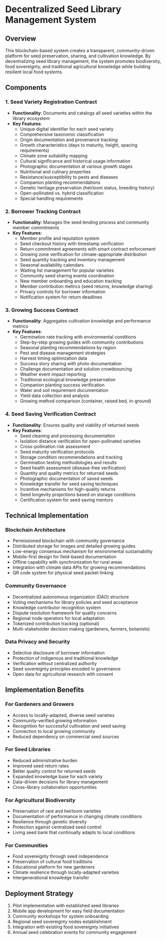 # Decentralized Seed Library Management System

## Overview
This blockchain-based system creates a transparent, community-driven platform for seed preservation, sharing, and cultivation knowledge. By decentralizing seed library management, the system promotes biodiversity, food sovereignty, and traditional agricultural knowledge while building resilient local food systems.

## Components

### 1. Seed Variety Registration Contract
- **Functionality**: Documents and catalogs all seed varieties within the library ecosystem
- **Key Features**:
    - Unique digital identifier for each seed variety
    - Comprehensive taxonomic classification
    - Origin documentation and provenance tracking
    - Growth characteristics (days to maturity, height, spacing requirements)
    - Climate zone suitability mapping
    - Cultural significance and historical usage information
    - Photographic documentation at various growth stages
    - Nutritional and culinary properties
    - Resistance/susceptibility to pests and diseases
    - Companion planting recommendations
    - Genetic heritage preservation (heirloom status, breeding history)
    - Open-pollinated vs. hybrid classification
    - Special handling requirements

### 2. Borrower Tracking Contract
- **Functionality**: Manages the seed lending process and community member commitments
- **Key Features**:
    - Member profile and reputation system
    - Seed checkout history with timestamp verification
    - Return commitment agreements with smart contract enforcement
    - Growing zone verification for climate-appropriate distribution
    - Seed quantity tracking and inventory management
    - Seasonal availability calendars
    - Waiting list management for popular varieties
    - Community seed sharing events coordination
    - New member onboarding and education tracking
    - Member contribution metrics (seed returns, knowledge sharing)
    - Privacy controls for borrower information
    - Notification system for return deadlines

### 3. Growing Success Contract
- **Functionality**: Aggregates cultivation knowledge and performance metrics
- **Key Features**:
    - Germination rate tracking with environmental conditions
    - Step-by-step growing guides with community contributions
    - Seasonal planting recommendations by region
    - Pest and disease management strategies
    - Harvest timing optimization data
    - Success story sharing with photo documentation
    - Challenge documentation and solution crowdsourcing
    - Weather event impact reporting
    - Traditional ecological knowledge preservation
    - Companion planting success verification
    - Water and soil requirement documentation
    - Yield data collection and analysis
    - Growing method comparison (container, raised bed, in-ground)

### 4. Seed Saving Verification Contract
- **Functionality**: Ensures quality and viability of returned seeds
- **Key Features**:
    - Seed cleaning and processing documentation
    - Isolation distance verification for open-pollinated varieties
    - Cross-pollination risk assessment
    - Seed maturity verification protocols
    - Storage condition recommendations and tracking
    - Germination testing methodologies and results
    - Seed health assessment (disease-free verification)
    - Quantity and quality metrics for returned seeds
    - Photographic documentation of saved seeds
    - Knowledge transfer for seed saving techniques
    - Incentive mechanisms for high-quality returns
    - Seed longevity projections based on storage conditions
    - Certification system for seed saving mentors

## Technical Implementation

### Blockchain Architecture
- Permissioned blockchain with community governance
- Distributed storage for images and detailed growing guides
- Low-energy consensus mechanism for environmental sustainability
- Mobile-first design for field-based documentation
- Offline capability with synchronization for rural areas
- Integration with climate data APIs for growing recommendations
- QR code system for physical seed packet linking

### Community Governance
- Decentralized autonomous organization (DAO) structure
- Voting mechanisms for library policies and seed acceptance
- Knowledge contributor recognition system
- Dispute resolution framework for quality concerns
- Regional node operators for local adaptation
- Tokenized contribution tracking (optional)
- Multi-stakeholder decision making (gardeners, farmers, botanists)

### Data Privacy and Security
- Selective disclosure of borrower information
- Protection of indigenous and traditional knowledge
- Verification without centralized authority
- Seed sovereignty principles encoded in governance
- Open data for agricultural research with consent

## Implementation Benefits

### For Gardeners and Growers
- Access to locally-adapted, diverse seed varieties
- Community-verified growing information
- Recognition for successful cultivation and seed saving
- Connection to local growing community
- Reduced dependency on commercial seed sources

### For Seed Libraries
- Reduced administrative burden
- Improved seed return rates
- Better quality control for returned seeds
- Expanded knowledge base for each variety
- Data-driven decisions for library management
- Cross-library collaboration opportunities

### For Agricultural Biodiversity
- Preservation of rare and heirloom varieties
- Documentation of performance in changing climate conditions
- Resilience through genetic diversity
- Protection against centralized seed control
- Living seed bank that continually adapts to local conditions

### For Communities
- Food sovereignty through seed independence
- Preservation of cultural food traditions
- Educational platform for new gardeners
- Climate resilience through locally-adapted varieties
- Intergenerational knowledge transfer

## Deployment Strategy
1. Pilot implementation with established seed libraries
2. Mobile app development for easy field documentation
3. Community workshops for system onboarding
4. Regional seed sovereignty nodes establishment
5. Integration with existing food sovereignty initiatives
6. Annual seed celebration events for community engagement
